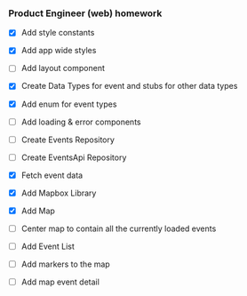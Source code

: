 ### Product Engineer (web) homework

- [x] Add style constants
- [x] Add app wide styles
- [ ] Add layout component
- [x] Create Data Types for event and stubs for other data types
- [x] Add enum for event types
- [ ] Add loading & error components
- [ ] Create Events Repository
- [ ] Create EventsApi Repository
- [x] Fetch event data
- [x] Add Mapbox Library
- [x] Add Map
- [ ] Center map to contain all the currently loaded events
- [ ] Add Event List
- [ ] Add markers to the map
- [ ] Add map event detail


